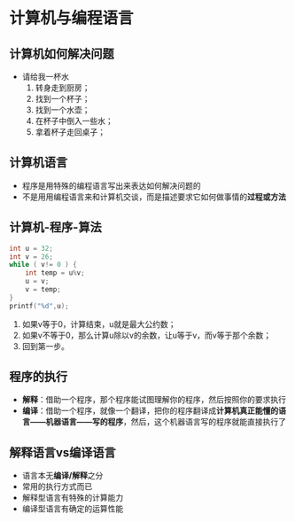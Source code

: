 # 计算机与编程语言

## 计算机如何解决问题

+ 请给我一杯水
    1. 转身走到厨房；
    2. 找到一个杯子；
    3. 找到一个水壶；
    4. 在杯子中倒入一些水；
    5. 拿着杯子走回桌子；

## 计算机语言

+ 程序是用特殊的编程语言写出来表达如何解决问题的
+ 不是⽤用编程语言来和计算机交谈，而是描述要求它如何做事情的**过程或方法**

## 计算机-程序-算法

```c
int u = 32;
int v = 26;
while ( v!= 0 ) {
    int temp = u%v;
    u = v;
    v = temp;
}
printf("%d",u);
```

1. 如果v等于0，计算结束，u就是最大公约数；
2. 如果v不等于0，那么计算u除以v的余数，让u等于v，而v等于那个余数；
3. 回到第一步。

## 程序的执行

+ **解释**：借助一个程序，那个程序能试图理解你的程序，然后按照你的要求执行
+ **编译**：借助一个程序，就像一个翻译，把你的程序翻译成**计算机真正能懂的语言——机器语言——写的程序**，然后，这个机器语言写的程序就能直接执行了

## 解释语言vs编译语言

+ 语言本无**编译/解释**之分
+ 常用的执行方式而已
+ 解释型语言有特殊的计算能力
+ 编译型语言有确定的运算性能


